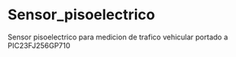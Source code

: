 # Sensor_pisoelectrico
Sensor pisoelectrico para medicion de trafico vehicular portado a PIC23FJ256GP710
